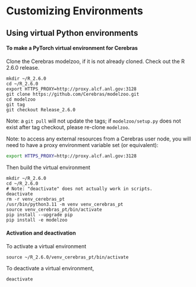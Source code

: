 # Customizing Environments

## Using virtual Python environments

#### To make a PyTorch virtual environment for Cerebras

Clone the Cerebras modelzoo, if it is not already cloned. Check out the R 2.6.0 release.

```console
mkdir ~/R_2.6.0
cd ~/R_2.6.0
export HTTPS_PROXY=http://proxy.alcf.anl.gov:3128
git clone https://github.com/Cerebras/modelzoo.git
cd modelzoo
git tag
git checkout Release_2.6.0
```
Note: a `git pull` will not update the tags; if `modelzoo/setup.py` does not exist after tag checkout, please re-clone `modelzoo`.

Note: to access any external resources from a Cerebras user node, you will need to have a proxy environment variable set (or equivalent):
```bash
export HTTPS_PROXY=http://proxy.alcf.anl.gov:3128
```

Then build the virtual environment

```console
mkdir ~/R_2.6.0
cd ~/R_2.6.0
# Note: "deactivate" does not actually work in scripts.
deactivate
rm -r venv_cerebras_pt
/usr/bin/python3.11 -m venv venv_cerebras_pt
source venv_cerebras_pt/bin/activate
pip install --upgrade pip
pip install -e modelzoo
```

<!--- No longer any TensorFlow wheel
#### To make a TensorFlow virtual environment for Cerebras
--->

#### Activation and deactivation

To activate a virtual environment

```console
source ~/R_2.6.0/venv_cerebras_pt/bin/activate
```

To deactivate a virtual environment,

```console
deactivate
```
